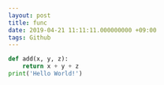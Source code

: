 ```yaml
---
layout: post
title: func
date: 2019-04-21 11:11:11.000000000 +09:00
tags: Github
---
```



``` python
def add(x, y, z):
	return x + y + z
print('Hello World!')
```

